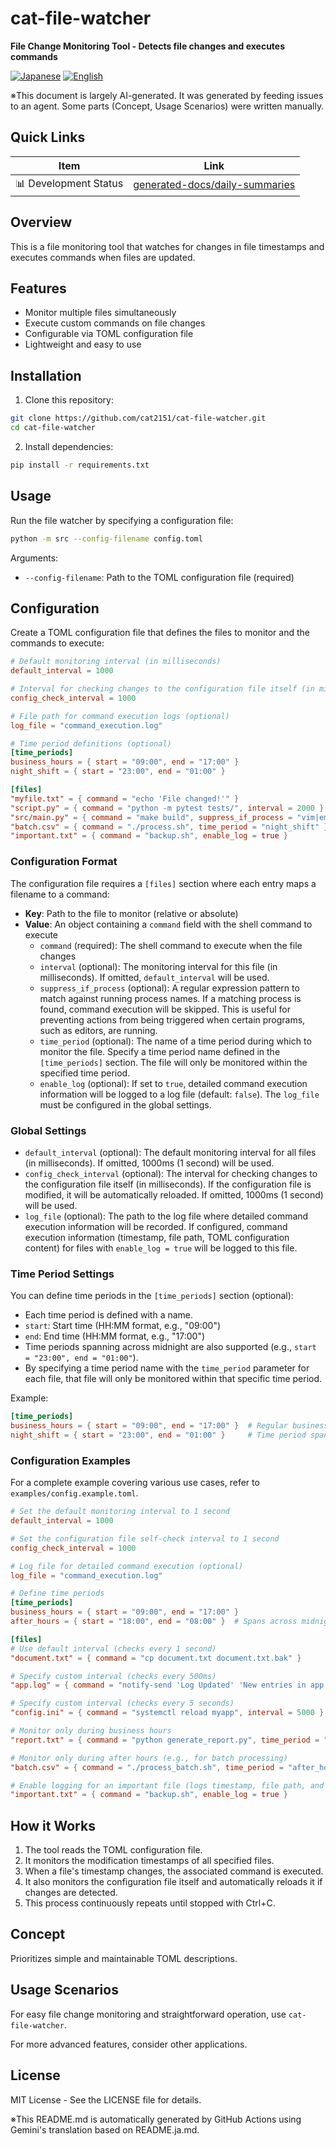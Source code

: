 # cat-file-watcher

**File Change Monitoring Tool - Detects file changes and executes commands**

<p align="left">
  <a href="README.ja.md"><img src="https://img.shields.io/badge/🇯🇵-Japanese-red.svg" alt="Japanese"></a>
  <a href="README.md"><img src="https://img.shields.io/badge/🇺🇸-English-blue.svg" alt="English"></a>
</p>

※This document is largely AI-generated. It was generated by feeding issues to an agent. Some parts (Concept, Usage Scenarios) were written manually.

## Quick Links
| Item | Link |
|------|--------|
| 📊 Development Status | [generated-docs/daily-summaries](generated-docs/daily-summaries) |

## Overview

This is a file monitoring tool that watches for changes in file timestamps and executes commands when files are updated.

## Features

- Monitor multiple files simultaneously
- Execute custom commands on file changes
- Configurable via TOML configuration file
- Lightweight and easy to use

## Installation

1. Clone this repository:
```bash
git clone https://github.com/cat2151/cat-file-watcher.git
cd cat-file-watcher
```

2. Install dependencies:
```bash
pip install -r requirements.txt
```

## Usage

Run the file watcher by specifying a configuration file:

```bash
python -m src --config-filename config.toml
```

Arguments:
- `--config-filename`: Path to the TOML configuration file (required)

## Configuration

Create a TOML configuration file that defines the files to monitor and the commands to execute:

```toml
# Default monitoring interval (in milliseconds)
default_interval = 1000

# Interval for checking changes to the configuration file itself (in milliseconds)
config_check_interval = 1000

# File path for command execution logs (optional)
log_file = "command_execution.log"

# Time period definitions (optional)
[time_periods]
business_hours = { start = "09:00", end = "17:00" }
night_shift = { start = "23:00", end = "01:00" }

[files]
"myfile.txt" = { command = "echo 'File changed!'" }
"script.py" = { command = "python -m pytest tests/", interval = 2000 }
"src/main.py" = { command = "make build", suppress_if_process = "vim|emacs|code" }
"batch.csv" = { command = "./process.sh", time_period = "night_shift" }
"important.txt" = { command = "backup.sh", enable_log = true }
```

### Configuration Format

The configuration file requires a `[files]` section where each entry maps a filename to a command:

- **Key**: Path to the file to monitor (relative or absolute)
- **Value**: An object containing a `command` field with the shell command to execute
  - `command` (required): The shell command to execute when the file changes
  - `interval` (optional): The monitoring interval for this file (in milliseconds). If omitted, `default_interval` will be used.
  - `suppress_if_process` (optional): A regular expression pattern to match against running process names. If a matching process is found, command execution will be skipped. This is useful for preventing actions from being triggered when certain programs, such as editors, are running.
  - `time_period` (optional): The name of a time period during which to monitor the file. Specify a time period name defined in the `[time_periods]` section. The file will only be monitored within the specified time period.
  - `enable_log` (optional): If set to `true`, detailed command execution information will be logged to a log file (default: `false`). The `log_file` must be configured in the global settings.

### Global Settings

- `default_interval` (optional): The default monitoring interval for all files (in milliseconds). If omitted, 1000ms (1 second) will be used.
- `config_check_interval` (optional): The interval for checking changes to the configuration file itself (in milliseconds). If the configuration file is modified, it will be automatically reloaded. If omitted, 1000ms (1 second) will be used.
- `log_file` (optional): The path to the log file where detailed command execution information will be recorded. If configured, command execution information (timestamp, file path, TOML configuration content) for files with `enable_log = true` will be logged to this file.

### Time Period Settings

You can define time periods in the `[time_periods]` section (optional):

- Each time period is defined with a name.
- `start`: Start time (HH:MM format, e.g., "09:00")
- `end`: End time (HH:MM format, e.g., "17:00")
- Time periods spanning across midnight are also supported (e.g., `start = "23:00", end = "01:00"`).
- By specifying a time period name with the `time_period` parameter for each file, that file will only be monitored within that specific time period.

Example:
```toml
[time_periods]
business_hours = { start = "09:00", end = "17:00" }  # Regular business hours
night_shift = { start = "23:00", end = "01:00" }     # Time period spanning midnight
```

### Configuration Examples

For a complete example covering various use cases, refer to `examples/config.example.toml`.

```toml
# Set the default monitoring interval to 1 second
default_interval = 1000

# Set the configuration file self-check interval to 1 second
config_check_interval = 1000

# Log file for detailed command execution (optional)
log_file = "command_execution.log"

# Define time periods
[time_periods]
business_hours = { start = "09:00", end = "17:00" }
after_hours = { start = "18:00", end = "08:00" }  # Spans across midnight

[files]
# Use default interval (checks every 1 second)
"document.txt" = { command = "cp document.txt document.txt.bak" }

# Specify custom interval (checks every 500ms)
"app.log" = { command = "notify-send 'Log Updated' 'New entries in app.log'", interval = 500 }

# Specify custom interval (checks every 5 seconds)
"config.ini" = { command = "systemctl reload myapp", interval = 5000 }

# Monitor only during business hours
"report.txt" = { command = "python generate_report.py", time_period = "business_hours" }

# Monitor only during after hours (e.g., for batch processing)
"batch.csv" = { command = "./process_batch.sh", time_period = "after_hours" }

# Enable logging for an important file (logs timestamp, file path, and config details)
"important.txt" = { command = "backup.sh", enable_log = true }
```

## How it Works

1. The tool reads the TOML configuration file.
2. It monitors the modification timestamps of all specified files.
3. When a file's timestamp changes, the associated command is executed.
4. It also monitors the configuration file itself and automatically reloads it if changes are detected.
5. This process continuously repeats until stopped with Ctrl+C.

## Concept

Prioritizes simple and maintainable TOML descriptions.

## Usage Scenarios

For easy file change monitoring and straightforward operation, use `cat-file-watcher`.

For more advanced features, consider other applications.

## License

MIT License - See the LICENSE file for details.

※This README.md is automatically generated by GitHub Actions using Gemini's translation based on README.ja.md.